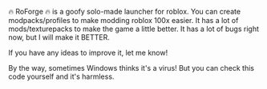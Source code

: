 🔥 RoForge 🔥 is a goofy solo-made launcher for roblox. You can create modpacks/profiles to make modding roblox 100x easier. It has a lot of mods/texturepacks to make the game a little better. It has a lot of bugs right now, but I will make it BETTER.

If you have any ideas to improve it, let me know!

By the way, sometimes Windows thinks it's a virus! But you can check this code yourself and it's harmless.
